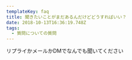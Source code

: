 ```yaml
---
templateKey: faq
title: 聞きたいことがまだあるんだけどどうすればいい？
date: 2018-10-13T16:36:19.748Z
tags:
  - 質問についての質問
---
```

リプライかメールかDMでなんでも聞いてください
